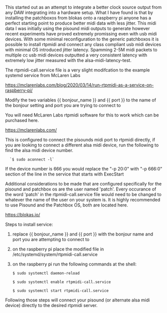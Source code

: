 This started out as an attempt to integrate a better clock source output from any DAW integrating into a hardware setup. 
What I have found is that by installing the patchboxos from blokas onto a raspberry pi anyone has a perfect starting point to produce better midi data with less jitter.
This midi data I was initially using the pisound midi outputs to generate however recent experiments have proved extremely promissing even with usb midi devices.
With some minimal reconfiguration to the generic patchboxos it is possible to install rtpmidi and connect any class compliant usb midi devices with minimal OS introduced jitter latency. 
Spamming 2-5M midi packets to multiple cc usb midi devices outputted a very consistent latency with extremely low jitter measured with the alsa-midi-latency-test. 

The rtpmidi-call.service file is a very slight modifcation to the example systemd service from McLaren Labs

https://mclarenlabs.com/blog/2020/03/14/run-rtpmidi-as-a-service-on-raspberry-pi/

Modify the two variables {{ bonjour_name }} and {{ port }} to the name of the bonjour setting and port you are trying to connect to    

You will need McLaren Labs rtpmidi software for this to work which can be purchased here.

https://mclarenlabs.com/

This is configured to connect the pisounds midi port to rtpmidi directly, if you are looking to connect a different alsa midi device, run the following to find the alsa midi device number.

      `$ sudo aconnect -l`

If the device number is 666 you would replace the "-p 20:0" with "-p 666:0" section of the line in the service that starts with ExecStart  

Additional considerations to be made that are configured specifically for the pisound and patchbox os are the user named 'patch'. Every occurance of the word 'patch' in the rtpmidi-call.service file would need to be changed to whatever the name of the user on your system is.
It is highly recommended to use Pisound and the Patchbox OS, both are located here.

https://blokas.io/

Steps to install service:
  1. replace {{ bonjour_name }} and {{ port }} with the bonjour name and port you are attempting to connect to
  2. on the raspberry pi place the modified file in /etc/systemd/system/rtpmidi-call.service
  3. on the raspberry pi run the following commands at the shell:
  
      `$ sudo systemctl daemon-reload`
      
      `$ sudo systemctl enable rtpmidi-call.service`
      
      `$ sudo systemctl start rtpmidi-call.service`
 
 Following those steps will connect your pisound (or alternate alsa midi device) directly to the desired rtpmidi server. 
